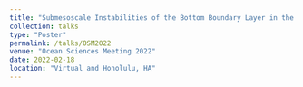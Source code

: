 ```yaml
---
title: "Submesoscale Instabilities of the Bottom Boundary Layer in the Presence of Internal Tides"
collection: talks
type: "Poster"
permalink: /talks/OSM2022
venue: "Ocean Sciences Meeting 2022"
date: 2022-02-18
location: "Virtual and Honolulu, HA"
---
```


